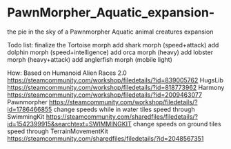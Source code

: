 # PawnMorpher_Aquatic_expansion-
the pie in the sky of a Pawnmorpher Aquatic animal creatures expansion

Todo list:
finalize the Tortoise morph
add shark morph (speed+attack)
add dolphin morph (speed+intelligence)
add orca morph (heavy)
add lobster morph (heavy+attack)
add anglerfish morph (mobile light)

How:
 Based on  Humanoid Alien Races 2.0 https://steamcommunity.com/workshop/filedetails/?id=839005762
  HugsLib https://steamcommunity.com/workshop/filedetails/?id=818773962
  Harmony https://steamcommunity.com/workshop/filedetails/?id=2009463077
  Pawnmorpher https://steamcommunity.com/workshop/filedetails/?id=1786466855
 change speeds while in water tiles speed through 
  SwimmingKit https://steamcommunity.com/sharedfiles/filedetails/?id=1542399915&searchtext=SWIMMINGKIT
 change speeds on ground tiles speed through
  TerrainMovementKit https://steamcommunity.com/sharedfiles/filedetails/?id=2048567351
